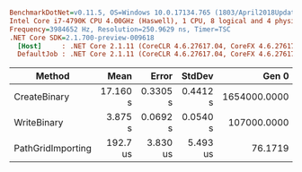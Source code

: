 ``` ini

BenchmarkDotNet=v0.11.5, OS=Windows 10.0.17134.765 (1803/April2018Update/Redstone4)
Intel Core i7-4790K CPU 4.00GHz (Haswell), 1 CPU, 8 logical and 4 physical cores
Frequency=3984652 Hz, Resolution=250.9629 ns, Timer=TSC
.NET Core SDK=2.1.700-preview-009618
  [Host]     : .NET Core 2.1.11 (CoreCLR 4.6.27617.04, CoreFX 4.6.27617.02), 64bit RyuJIT
  DefaultJob : .NET Core 2.1.11 (CoreCLR 4.6.27617.04, CoreFX 4.6.27617.02), 64bit RyuJIT


```
|       Method |     Mean |    Error |   StdDev |        Gen 0 |       Gen 1 |     Gen 2 | Allocated |
|------------- |---------:|---------:|---------:|-------------:|------------:|----------:|----------:|
| CreateBinary | 17.160 s | 0.3305 s | 0.4412 s | 1654000.0000 | 396000.0000 | 1000.0000 | 264.92 MB |
|  WriteBinary |  3.875 s | 0.0692 s | 0.0540 s |  107000.0000 |  34000.0000 |         - | 623.18 MB |
| PathGridImporting | 192.7 us | 3.830 us | 5.493 us | 76.1719 | 31.9824 |     - | 404.94 KB |